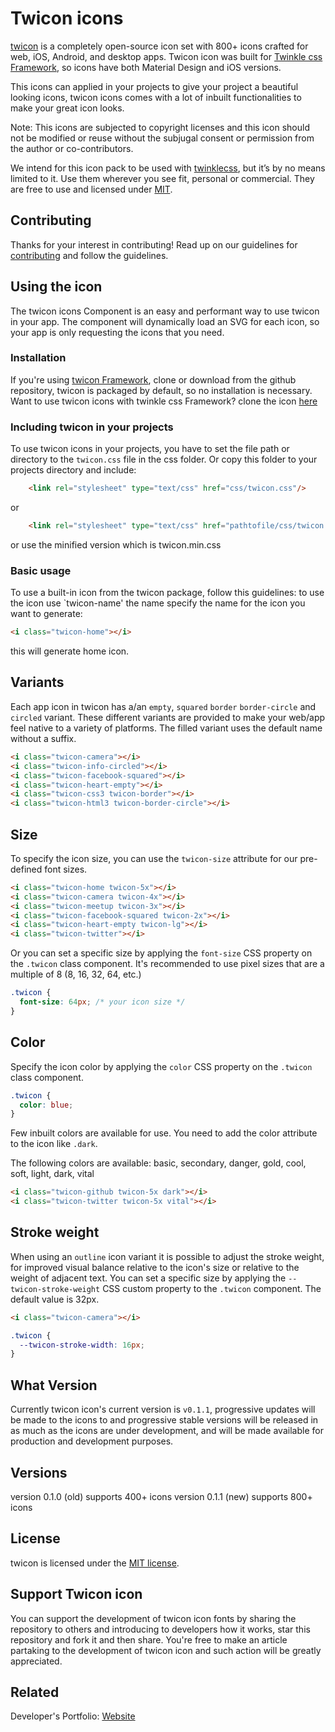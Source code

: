 # Twicon icons

[twicon](https://github.com/MoralistFestus/twicon-icon) is a completely open-source icon set with 800+ icons crafted for web, iOS, Android, and desktop apps. Twicon icon was built for [Twinkle css Framework](https://github.com/MoralistFestus/twinklecss), so icons have both Material Design and iOS versions.

This icons can applied in your projects to give your project a beautiful looking icons, twicon icons comes with a lot of inbuilt functionalities to make your great icon looks.

Note: This icons are subjected to copyright licenses and this icon should not be modified or reuse without the subjugal consent or permission from the author or co-contributors. 

We intend for this icon pack to be used with [twinklecss](http://twinkless.com/), but it’s by no means limited to it. Use them wherever you see fit, personal or commercial. They are free to use and licensed under [MIT](http://opensource.org/licenses/MIT).


## Contributing

Thanks for your interest in contributing! Read up on our guidelines for
[contributing](https://github.com/MoralistFestus/twicon-icon/blob/master/CONTRIBUTING.md) and follow the guidelines.


## Using the icon 

The twicon icons Component is an easy and performant way to use twicon in your app. The component will dynamically load an SVG for each icon, so your app is only requesting the icons that you need.


### Installation

If you're using [twicon Framework](https://github.com/MoralistFestus/twicon-icon),  clone or download from the github repository, twicon is packaged by default, so no installation is necessary. Want to use twicon icons with twinkle css Framework? 
clone the icon [here](https://github.com/MoralistFestus/twinklecss)

### Including twicon in your projects

To use twicon icons in your projects, you have to set the file path or directory to the `twicon.css` file in the css folder. Or copy this folder to your projects directory and include:

```html
   	<link rel="stylesheet" type="text/css" href="css/twicon.css"/> 
```
or

```html
   	<link rel="stylesheet" type="text/css" href="pathtofile/css/twicon.css"/> 
```
or use the minified version which is twicon.min.css

### Basic usage

To use a built-in icon from the twicon package, follow this guidelines: to use the icon use `twicon-name'
the name specify the name for the icon you want to generate:

```html
<i class="twicon-home"></i>
```

this will generate home icon.


## Variants
Each app icon in twicon has a/an `empty`, `squared` `border` `border-circle` and `circled` variant. These different variants are provided to make your web/app feel native to a variety of platforms. The filled variant uses the default name without a suffix. 

```html
<i class="twicon-camera"></i> 
<i class="twicon-info-circled"></i>
<i class="twicon-facebook-squared"></i>
<i class="twicon-heart-empty"></i>
<i class="twicon-css3 twicon-border"></i>
<i class="twicon-html3 twicon-border-circle"></i>
```

## Size

To specify the icon size, you can use the `twicon-size` attribute for our pre-defined font sizes.

```html
<i class="twicon-home twicon-5x"></i>
<i class="twicon-camera twicon-4x"></i>
<i class="twicon-meetup twicon-3x"></i>
<i class="twicon-facebook-squared twicon-2x"></i>
<i class="twicon-heart-empty twicon-lg"></i>
<i class="twicon-twitter"></i>
```

Or you can set a specific size by applying the `font-size` CSS property on the `.twicon` class component. It's recommended to use pixel sizes that are a multiple of 8 (8, 16, 32, 64, etc.)

```css
.twicon {
  font-size: 64px; /* your icon size */
}
```

## Color
Specify the icon color by applying the `color` CSS property on the `.twicon` class component.

```css
.twicon {
  color: blue;
}
```
Few inbuilt colors are available for use. You need to add the color attribute to the icon like `.dark`.

The following colors are available:
basic, secondary, danger, gold, cool, soft, light, dark, vital

```html
<i class="twicon-github twicon-5x dark"></i>
<i class="twicon-twitter twicon-5x vital"></i>
```


## Stroke weight
When using an `outline` icon variant it is possible to adjust the stroke weight, for improved visual balance relative to the icon's size or relative to the weight of adjacent text. You can set a specific size by applying the `--twicon-stroke-weight` CSS custom property to the `.twicon` component. The default value is 32px.

```html
<i class="twicon-camera"></i>
```

```css
.twicon {
  --twicon-stroke-width: 16px;
}
```

## What Version

Currently twicon icon's current version is `v0.1.1`, progressive updates will be made to the icons
to and progressive stable versions will be released in as much as the icons are under development, and
will be made available for production and development purposes.

## Versions

version 0.1.0 (old) supports 400+ icons
version 0.1.1 (new) supports 800+ icons

## License

twicon is licensed under the [MIT license](http://opensource.org/licenses/MIT).

## Support Twicon icon

You can support the development of twicon icon fonts by sharing the repository to others and introducing to developers how
it works, star this repository and fork it and then share. You're free to make an article partaking to the development of twicon
icon and such action will be greatly appreciated. 

## Related
Developer's Portfolio: <a href="https://moralistdev.000webhostapp.com">Website</a>
